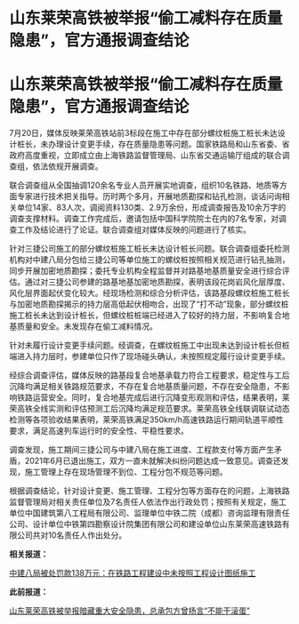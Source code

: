 # 山东莱荣高铁被举报“偷工减料存在质量隐患”，官方通报调查结论

# 山东莱荣高铁被举报“偷工减料存在质量隐患”，官方通报调查结论

7月20日，媒体反映莱荣高铁站前3标段在施工中存在部分螺纹桩施工桩长未达设计桩长，未办理设计变更手续，存在质量隐患等问题。国家铁路局和山东省委、省政府高度重视，立即成立由上海铁路监督管理局、山东省交通运输厅组成的联合调查组，依法依规开展调查。

联合调查组从全国抽调120余名专业人员开展实地调查，组织10名铁路、地质等方面专家进行技术把关指导。历时两个多月，开展地质勘探和钻孔检测，谈话问询相关单位14家、83人次，调阅资料130类、2.9万余份，形成调查报告及10余万字的调查支撑材料。调查工作完成后，邀请包括中国科学院院士在内的7名专家，对调查工作及结论进行了论证。联合调查组对媒体反映的问题进行了核实。

针对三捷公司施工的部分螺纹桩施工桩长未达设计桩长问题。联合调查组委托检测机构对中建八局分包给三捷公司等单位施工的螺纹桩按照相关规范进行钻孔抽测，同步开展加密地质勘探；委托专业机构全程监督并对路基地基质量安全进行综合评估。通过对三捷公司参建的路基地基加密地质勘探，表明该段花岗岩风化层厚度、风化层界面起伏变化较大。经现场检测和综合分析评估，该路基段螺纹桩施工桩长与加密地质勘探揭示的持力层高低起伏相吻合，出现了“打不动”现象，部分螺纹桩施工桩长未达到设计桩长，但螺纹桩桩端已经进入了较好的持力层，不影响复合地基质量和安全。未发现存在偷工减料情况。

针对未履行设计变更手续问题。经调查，在螺纹桩施工中出现未达到设计桩长但桩端进入持力层时，参建单位只作了现场碰头确认，未按照规定履行设计变更手续。

经综合调查评估，媒体反映的路基段复合地基承载力符合工程要求，稳定性与工后沉降均满足相关铁路规范要求，不存在复合地基质量问题，不存在安全隐患，不影响铁路运营安全。同时，复合地基完成后进行沉降变形观测和评估，结果表明，莱荣高铁全线实测和评估预测工后沉降均满足规范要求。莱荣高铁全线联调联试动态检测等各项验收结果表明，莱荣高铁满足350km/h高速铁路运行期间轨道平顺性要求，满足高速列车运行时的安全性、平稳性要求。

调查发现，施工期间三捷公司与中建八局在施工进度、工程款支付等方面产生矛盾，2021年6月已退出施工，双方一直未就解决纠纷问题达成一致意见。调查还发现，施工管理上存在现场管理不到位、工程分包不规范等问题。

根据调查结论，针对设计变更、施工管理、工程分包等方面存在的问题，上海铁路监督管理局对相关责任单位及7名责任人依法作出行政处罚；按照有关规定，施工单位中国建筑第八工程局有限公司、监理单位中铁二院（成都）咨询监理有限责任公司、设计单位中铁第四勘察设计院集团有限公司和建设单位山东莱荣高速铁路有限公司共对10名责任人作出处分。

**相关报道：**

[中建八局被处罚款138万元：在铁路工程建设中未按照工程设计图纸施工
](https://news.qq.com/rain/a/20231124A092FD00)

**此前报道：**

[山东莱荣高铁被举报暗藏重大安全隐患，总承包方曾扬言“不能干滚蛋”
](https://news.qq.com/rain/a/20230720A01VQV00)

